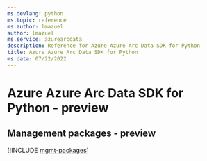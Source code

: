 ```yaml
---
ms.devlang: python
ms.topic: reference
ms.author: lmazuel
author: lmazuel
ms.service: azurearcdata
description: Reference for Azure Azure Arc Data SDK for Python
title: Azure Azure Arc Data SDK for Python
ms.data: 07/22/2022
---
```

# Azure Azure Arc Data SDK for Python - preview

## Management packages - preview
[!INCLUDE [mgmt-packages](azure-arc-data-mgmt-index.md)]